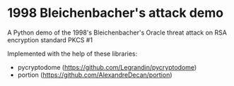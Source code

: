 # 1998 Bleichenbacher's attack demo
A Python demo of the 1998's Bleichenbacher's Oracle threat attack on RSA encryption standard PKCS #1

Implemented with the help of these libraries:
- pycryptodome (https://github.com/Legrandin/pycryptodome)
- portion (https://github.com/AlexandreDecan/portion)

